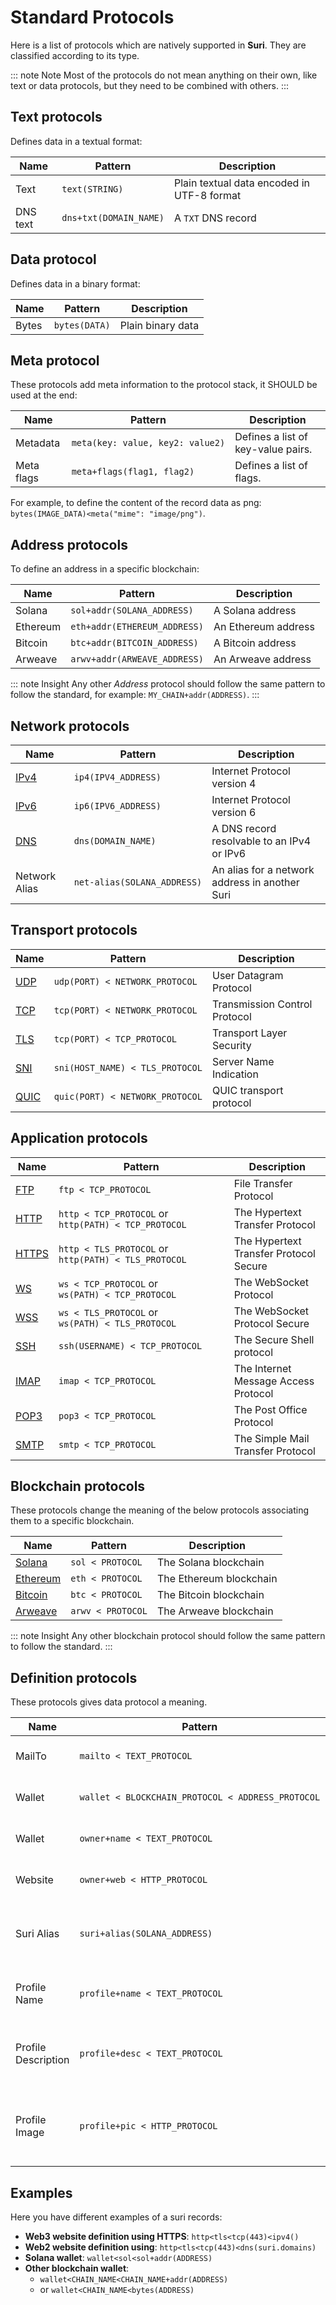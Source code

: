 <style>
td > code {
    white-space: nowrap;
}
</style>

# Standard Protocols

Here is a list of protocols which are natively supported in **Suri**. They are classified according to its type.

::: note Note
Most of the protocols do not mean anything on their own, like text or data protocols, but they need to be combined
with others.
:::

## Text protocols

Defines data in a textual format:

| Name     | Pattern                | Description                                |
|----------|------------------------|--------------------------------------------|
| Text     | `text(STRING)`         | Plain textual data encoded in UTF-8 format |
| DNS text | `dns+txt(DOMAIN_NAME)` | A `TXT` DNS record                         |

## Data protocol

Defines data in a binary format:

| Name  | Pattern       | Description       |
|-------|---------------|-------------------|
| Bytes | `bytes(DATA)` | Plain binary data |

## Meta protocol

These protocols add meta information to the protocol stack, it SHOULD be used at the end:

| Name       | Pattern                          | Description                        |
|------------|----------------------------------|------------------------------------|
| Metadata   | `meta(key: value, key2: value2)` | Defines a list of key-value pairs. |
| Meta flags | `meta+flags(flag1, flag2)`       | Defines a list of flags.           |

For example, to define the content of the record data as png: `bytes(IMAGE_DATA)<meta("mime": "image/png")`.

## Address protocols

To define an address in a specific blockchain:

| Name     | Pattern                      | Description         |
|----------|------------------------------|---------------------|
| Solana   | `sol+addr(SOLANA_ADDRESS)`   | A Solana address    |
| Ethereum | `eth+addr(ETHEREUM_ADDRESS)` | An Ethereum address |
| Bitcoin  | `btc+addr(BITCOIN_ADDRESS)`  | A Bitcoin address   |
| Arweave  | `arwv+addr(ARWEAVE_ADDRESS)` | An Arweave address  |

::: note Insight
Any other _Address_ protocol should follow the same pattern to follow the standard, for
example: `MY_CHAIN+addr(ADDRESS)`.
:::

## Network protocols

| Name          | Pattern                     | Description                                    |
|---------------|-----------------------------|------------------------------------------------|
| [IPv4]        | `ip4(IPV4_ADDRESS)`         | Internet Protocol version 4                    |
| [IPv6]        | `ip6(IPV6_ADDRESS)`         | Internet Protocol version 6                    |
| [DNS]         | `dns(DOMAIN_NAME)`          | A DNS record resolvable to an IPv4 or IPv6     |
| Network Alias | `net-alias(SOLANA_ADDRESS)` | An alias for a network address in another Suri |

## Transport protocols

| Name   | Pattern                         | Description                   |
|--------|---------------------------------|-------------------------------|
| [UDP]  | `udp(PORT) < NETWORK_PROTOCOL`  | User Datagram Protocol        |
| [TCP]  | `tcp(PORT) < NETWORK_PROTOCOL`  | Transmission Control Protocol |
| [TLS]  | `tcp(PORT) < TCP_PROTOCOL`      | Transport Layer Security      |
| [SNI]  | `sni(HOST_NAME) < TLS_PROTOCOL` | Server Name Indication        |
| [QUIC] | `quic(PORT) < NETWORK_PROTOCOL` | QUIC transport protocol       |

## Application protocols

| Name    | Pattern                                              | Description                            |
|---------|------------------------------------------------------|----------------------------------------|
| [FTP]   | `ftp < TCP_PROTOCOL`                                 | File Transfer Protocol                 |
| [HTTP]  | `http < TCP_PROTOCOL` or `http(PATH) < TCP_PROTOCOL` | The Hypertext Transfer Protocol        |
| [HTTPS] | `http < TLS_PROTOCOL` or `http(PATH) < TLS_PROTOCOL` | The Hypertext Transfer Protocol Secure |
| [WS]    | `ws < TCP_PROTOCOL` or `ws(PATH) < TCP_PROTOCOL`     | The WebSocket Protocol                 |
| [WSS]   | `ws < TLS_PROTOCOL` or `ws(PATH) < TLS_PROTOCOL`     | The WebSocket Protocol Secure          |
| [SSH]   | `ssh(USERNAME) < TCP_PROTOCOL`                       | The Secure Shell protocol              |
| [IMAP]  | `imap < TCP_PROTOCOL`                                | The Internet Message Access Protocol   |
| [POP3]  | `pop3 < TCP_PROTOCOL`                                | The Post Office Protocol               |
| [SMTP]  | `smtp < TCP_PROTOCOL`                                | The Simple Mail Transfer Protocol      |

## Blockchain protocols

These protocols change the meaning of the below protocols associating them to a specific blockchain.

| Name       | Pattern           | Description             |
|------------|-------------------|-------------------------|
| [Solana]   | `sol < PROTOCOL`  | The Solana blockchain   |
| [Ethereum] | `eth < PROTOCOL`  | The Ethereum blockchain |
| [Bitcoin]  | `btc < PROTOCOL`  | The Bitcoin blockchain  |
| [Arweave]  | `arwv < PROTOCOL` | The Arweave blockchain  |

::: note Insight
Any other blockchain protocol should follow the same pattern to follow the standard.
:::

## Definition protocols

These protocols gives data protocol a meaning.

| Name                | Pattern                                           | Description                                            |
|---------------------|---------------------------------------------------|--------------------------------------------------------|
| MailTo              | `mailto < TEXT_PROTOCOL`                          | A public email for the suri                            |
| Wallet              | `wallet < BLOCKCHAIN_PROTOCOL < ADDRESS_PROTOCOL` | A public wallet for the suri                           |
| Wallet              | `owner+name < TEXT_PROTOCOL`                      | Defines suri owner's name                              |
| Website             | `owner+web < HTTP_PROTOCOL`                       | Defines suri owner's website                           |
| Suri Alias          | `suri+alias(SOLANA_ADDRESS)`                      | Defines a bidirectional relationship between two suris |
| Profile Name        | `profile+name < TEXT_PROTOCOL`                    | The public name used for social networks               |
| Profile Description | `profile+desc < TEXT_PROTOCOL`                    | The public description used for social networks        |
| Profile Image       | `profile+pic < HTTP_PROTOCOL`                     | The public profile picture used for social networks    |

## Examples

Here you have different examples of a suri records:

- **Web3 website definition using HTTPS**: `http<tls<tcp(443)<ipv4()`
- **Web2 website definition using**: `http<tls<tcp(443)<dns(suri.domains)`
- **Solana wallet**: `wallet<sol<sol+addr(ADDRESS)`
- **Other blockchain wallet**:
    - `wallet<CHAIN_NAME<CHAIN_NAME+addr(ADDRESS)`
    - or `wallet<CHAIN_NAME<bytes(ADDRESS)`

[IPv4]: https://en.wikipedia.org/wiki/IPv4

[IPv6]: https://en.wikipedia.org/wiki/IPv6

[DNS]: https://en.wikipedia.org/wiki/Domain_Name_System

[UDP]: https://en.wikipedia.org/wiki/User_Datagram_Protocol

[TCP]: https://en.wikipedia.org/wiki/Transmission_Control_Protocol

[QUIC]: https://en.wikipedia.org/wiki/QUIC

[TLS]: https://en.wikipedia.org/wiki/Transport_Layer_Security

[SNI]: https://en.wikipedia.org/wiki/Server_Name_Indication

[FTP]: https://en.wikipedia.org/wiki/File_Transfer_Protocol

[HTTP]: https://en.wikipedia.org/wiki/Hypertext_Transfer_Protocol

[HTTPS]: https://en.wikipedia.org/wiki/HTTPS

[WS]: https://en.wikipedia.org/wiki/WebSocket

[WSS]: https://en.wikipedia.org/wiki/WebSocket

[SSH]: https://en.wikipedia.org/wiki/Secure_Shell

[IMAP]: https://en.wikipedia.org/wiki/Internet_Message_Access_Protocol

[POP3]: https://en.wikipedia.org/wiki/Post_Office_Protocol

[SMTP]: https://en.wikipedia.org/wiki/Simple_Mail_Transfer_Protocol

[Solana]: https://solana.com/

[Ethereum]: https://ethereum.org/

[Bitcoin]: https://bitcoin.org/

[Arweave]: https://www.arweave.org/